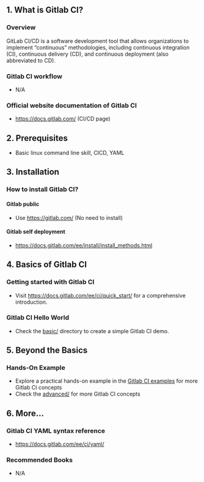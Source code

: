## 1. What is Gitlab CI?

### Overview

GitLab CI/CD is a software development tool that allows organizations to implement “continuous” methodologies, including continuous integration (CI), continuous delivery (CD), and continuous deployment (also abbreviated to CD).

### Gitlab CI workflow

- N/A

### Official website documentation of Gitlab CI

- https://docs.gitlab.com/ (CI/CD page)

## 2. Prerequisites

- Basic linux command line skill, CICD, YAML

## 3. Installation

### How to install Gitlab CI?

#### Gitlab public

- Use https://gitlab.com/ (No need to install)

#### Gitlab self deployment

- https://docs.gitlab.com/ee/install/install_methods.html

## 4. Basics of Gitlab CI

### Getting started with Gitlab CI

- Visit https://docs.gitlab.com/ee/ci/quick_start/ for a comprehensive introduction.

### Gitlab CI Hello World

- Check the [basic/](./basics/) directory to create a simple Gitlab CI demo.

## 5. Beyond the Basics

### Hands-On Example

- Explore a practical hands-on example in the [Gitlab CI examples](https://docs.gitlab.com/ee/ci/examples/) for more Gitlab CI concepts
- Check the [advanced/](./advanced//) for more Gitlab CI concepts

## 6. More...

### Gitlab CI YAML syntax reference

- https://docs.gitlab.com/ee/ci/yaml/

### Recommended Books

- N/A
